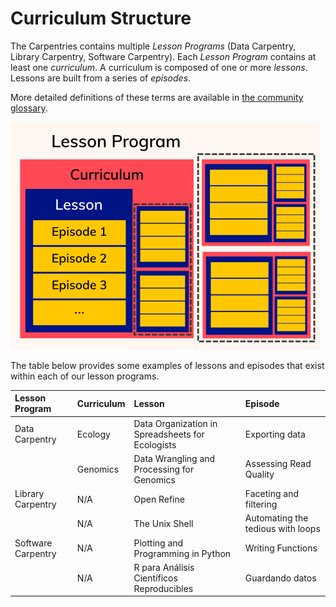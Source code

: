 # Curriculum Structure
The Carpentries contains multiple _Lesson Programs_ (Data Carpentry, Library Carpentry, Software Carpentry). Each _Lesson Program_ contains at least one _curriculum_. A curriculum is composed of one or more _lessons_.
Lessons are built from a series of _episodes_.

More detailed definitions of these terms are available in [the community glossary](https://github.com/carpentries/community-development/blob/main/glossary.md).


![The structure of curricula in The Carpentries](curriculum-structure.png "schematic showing that a lesson program includes one or more curricula, which each include one or more lessons, which each include one or more episodes.")

The table below provides some examples of lessons and episodes that exist within each of our lesson programs. 

| Lesson Program | Curriculum | Lesson | Episode |
| :---- | :---- | :---- | :---- |
| Data Carpentry | Ecology | Data Organization in Spreadsheets for Ecologists | Exporting data |
|  | Genomics | Data Wrangling and Processing for Genomics | Assessing Read Quality |
| Library Carpentry | N/A | Open Refine | Faceting and filtering |
|  | N/A | The Unix Shell | Automating the tedious with loops |
| Software Carpentry | N/A | Plotting and Programming in Python | Writing Functions |
|  | N/A | R para Análisis Científicos Reproducibles | Guardando datos |
